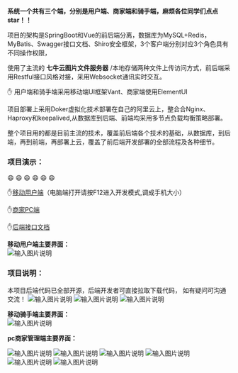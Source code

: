 **系统一个共有三个端，分别是用户端、商家端和骑手端，麻烦各位同学们点点star！！** 

   项目的架构是SpringBoot和Vue的前后端分离，数据库为MySQL+Redis，MyBatis、Swagger接口文档、Shiro安全框架，3个客户端分别对应3个角色具有不同操作权限，

使用了主流的 **七牛云图片文件服务器** /本地存储两种文件上传访问方式，前后端采用Restful接口风格对接，采用Websocket通讯实时交互。
   
 :hand: 用户端和骑手端采用移动端UI框架Vant、商家端使用ElementUI

项目部署上采用Doker虚拟化技术部署在自己的阿里云上，整合合Nginx、Haproxy和keepalived,从数据库到后端、前端均采用多节点负载均衡策略部署。

整个项目用的都是目前主流的技术，覆盖前后端各个技术的基础，从数据库，到后端，再到前端，再部署上云，覆盖了前后端开发部署的全部流程及各种细节。

### 项目演示：
 :smile:  :smile:  :smile:  :smile:  :smile:  :smile:            

 :raised_hand:[移动用户端](http://43.139.228.129:8018/#/user)（电脑端打开请按F12进入开发模式,调成手机大小）

 :raised_hand:[商家PC端](http://43.139.228.129:8017/#/login)

 :raised_hand:[后端接口文档](http://43.139.228.129:8086/doc.html) 

**移动用户端主要界面：**    
![输入图片说明](src/main/resources/templates/images/%E7%94%A8%E6%88%B7%E7%AB%AF.png)
### 项目说明：
本项目后端代码已全部开源，后端开发者可直接拉取下载代码，
如有疑问可沟通交流！
![输入图片说明](src/main/resources/templates/images/555.png)
![输入图片说明](src/main/resources/templates/images/%E7%94%A8%E6%88%B7%E7%AB%AF3.png)
![输入图片说明](src/main/resources/templates/images/%E7%94%A8%E6%88%B7%E7%AB%AF4.png)

**移动骑手端主要界面：**    
![输入图片说明](src/main/resources/templates/images/%E9%AA%91%E6%89%8B%E7%AB%AF.png)


**pc商家管理端主要界面：**    

![输入图片说明](src/main/resources/templates/images/%E5%95%86%E5%AE%B6%E7%AB%AF.png)
![输入图片说明](src/main/resources/templates/images/%E5%95%86%E5%AE%B6%E7%AB%AF2.jpg)
![输入图片说明](src/main/resources/templates/images/%E5%95%86%E5%AE%B6%E7%AB%AF3.png)
![输入图片说明](src/main/resources/templates/images/%E5%95%86%E5%AE%B6%E7%AB%AF7.png)
![输入图片说明](src/main/resources/templates/images/%E5%95%86%E5%AE%B6%E7%AB%AF5.png)
![输入图片说明](src/main/resources/templates/images/%E5%95%86%E5%AE%B6%E7%AB%AF6.png)
